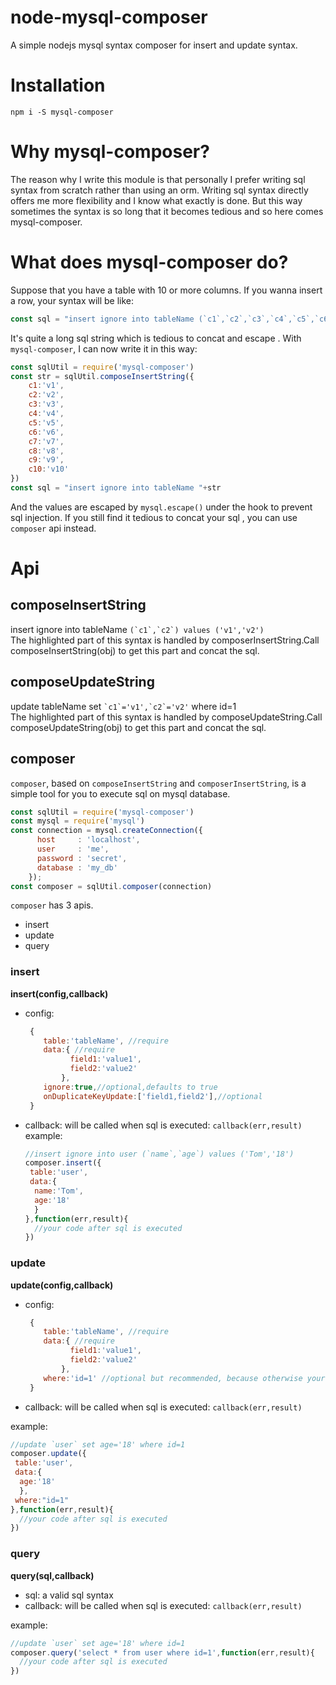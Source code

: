 # node-mysql-composer
A simple nodejs mysql syntax composer for insert and update syntax.

# Installation

`npm i -S mysql-composer`

# Why mysql-composer?
The reason why I write this module is that personally I prefer writing sql syntax from scratch rather than using an orm. Writing sql syntax directly offers me more flexibility and I know what exactly is done. But this way sometimes the syntax is so long that it becomes tedious and so here comes mysql-composer.

# What does mysql-composer do?

Suppose that you have a table with 10 or more columns. If you wanna insert a row, your syntax will be like:
```js
const sql = "insert ignore into tableName (`c1`,`c2`,`c3`,`c4`,`c5`,`c6`,`c7`,`c8`,`c9`,`c10`) values ('v1','v2','v3','v4','v5','v6','v7','v8','v9','v10')"

```
 It's quite a long sql string which is tedious to concat and escape . With `mysql-composer`, I can now write it in this way:
```js
const sqlUtil = require('mysql-composer')
const str = sqlUtil.composeInsertString({
    c1:'v1',
    c2:'v2',
    c3:'v3',
    c4:'v4',
    c5:'v5',
    c6:'v6',
    c7:'v7',
    c8:'v8',
    c9:'v9',
    c10:'v10'
})
const sql = "insert ignore into tableName "+str
```
And the values are escaped by `mysql.escape()` under the hook to prevent sql injection.
If you still find it tedious to concat your sql , you can use `composer` api instead.

# Api

## composeInsertString

insert ignore into tableName ``(`c1`,`c2`) values ('v1','v2')``<br/>
The highlighted part of this syntax is handled by composerInsertString.Call composeInsertString(obj) to get this part and concat the sql.

## composeUpdateString

update tableName  set `` `c1`='v1',`c2`='v2' `` where id=1<br/>
The highlighted part of this syntax is handled by composeUpdateString.Call composeUpdateString(obj) to get this part and concat the sql.

## composer

`composer`, based on `composeInsertString` and `composerInsertString`, is a simple tool for you to execute sql on mysql database.
```js
const sqlUtil = require('mysql-composer')
const mysql = require('mysql')
const connection = mysql.createConnection({
      host     : 'localhost',
      user     : 'me',
      password : 'secret',
      database : 'my_db'
    });
const composer = sqlUtil.composer(connection)
```
`composer` has 3 apis.

- insert
- update
- query

### insert
**insert(config,callback)**<br/>
 - config:
 
   ```js
    {
       table:'tableName', //require
       data:{ //require
             field1:'value1',
             field2:'value2'
           },
       ignore:true,//optional,defaults to true
       onDuplicateKeyUpdate:['field1,field2'],//optional 
    }
    ```
 - callback: will be called when sql is executed: `callback(err,result)`
 example:
    ```js
    //insert ignore into user (`name`,`age`) values ('Tom','18')
    composer.insert({
     table:'user',
     data:{
      name:'Tom',
      age:'18'
      }
    },function(err,result){
      //your code after sql is executed
    })
    
    ```

### update
**update(config,callback)** <br/>
 - config:
 
   ```js
    {
       table:'tableName', //require
       data:{ //require
             field1:'value1',
             field2:'value2'
           },
       where:'id=1' //optional but recommended, because otherwise your whole table will be updated.
    }
    ```
 - callback: will be called when sql is executed: `callback(err,result)`
 
 example:
```js
//update `user` set age='18' where id=1
composer.update({
 table:'user',
 data:{
  age:'18'
  },
 where:"id=1"
},function(err,result){
  //your code after sql is executed
})

```

### query

**query(sql,callback)** <br/>
 - sql: a valid sql syntax
 - callback: will be called when sql is executed: `callback(err,result)`
 
 example:
```js
//update `user` set age='18' where id=1
composer.query('select * from user where id=1',function(err,result){
  //your code after sql is executed
})

```
    